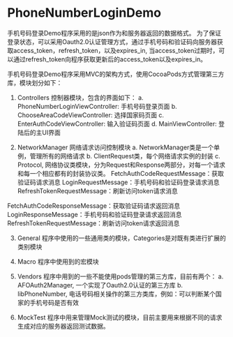 # PhoneNumberLoginDemo
  
手机号码登录Demo程序采用的是json作为和服务器返回的数据格式。
为了保证登录状态，可以采用Oauth2.0认证管理方式，通过手机号码和验证码向服务器获取access_token，refresh_token，以及expires_in,
当access_token过期时，可以通过refresh_token向程序获取更新后的access_token以及expires_in。

手机号码登录Demo程序采用MVC的架构方式，使用CocoaPods方式管理第三方库，模块划分如下：
1. Controllers
	控制器模块，包含的界面如下：
	a. PhoneNumberLoginViewController: 手机号码登录页面
	b. ChooseAreaCodeViewController: 选择国家码页面
	c. EnterAuthCodeViewController: 输入验证码页面
	d. MainViewController: 登陆后的主UI界面
	
2. NetworkManager
  网络请求访问控制模块
  a. NetworkManager类是一个单例，管理所有的网络请求
  b. ClientRequest类，每个网络请求实例的封装
  c. Protocol, 网络协议类模块，分为Request和Response两部分，对每一个请求和每一个相应都有的封装协议类。
  FetchAuthCodeRequestMessage：获取验证码请求消息
  LoginRequestMessage：手机号码和验证码登录请求消息
  RefreshTokenRequestMessage：刷新访问token请求消息
  
  FetchAuthCodeResponseMessage：获取验证码请求返回消息
  LoginResponseMessage：手机号码和验证码登录请求返回消息
  RefreshTokenRequestMessage：刷新访问token请求返回消息
  
3. General
 	程序中使用的一些通用类的模块，Categories是对既有类进行扩展的类别模块
 	
4. Macro
  程序中使用到的宏模块
  
5. Vendors
 	程序中用到的一些不能使用pods管理的第三方库，目前有两个：
 	a. AFOAuth2Manager, 一个实现了Oauth2.0认证的第三方库
 	b. libPhoneNumber, 电话号码相关操作的第三方类库，例如：可以判断某个国家的手机号码是否有效
  
6. MockTest
  程序中用来管理Mock测试的模块，目前主要用来根据不同的请求生成对应的服务器返回测试数据。
  

 